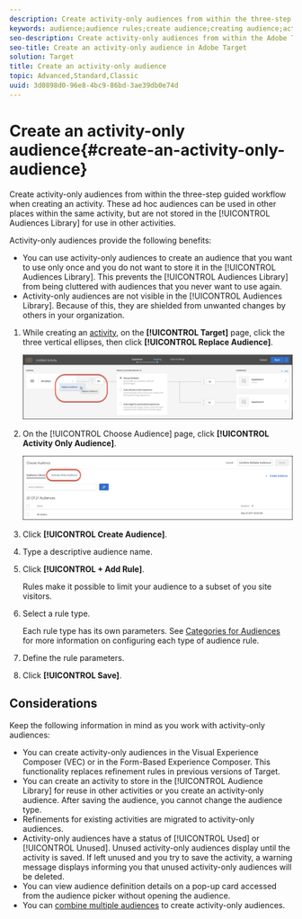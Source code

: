 ```yaml
---
description: Create activity-only audiences from within the three-step guided workflow when creating an activity. These ad hoc audiences can be used in other places within the same activity, but are not stored in the Audiences Library for use in other activities.
keywords: audience;audience rules;create audience;creating audience;activity only;activity-only;adhoc
seo-description: Create activity-only audiences from within the Adobe Target three-step guided workflow when creating an activity. These ad hoc audiences can be used in other places within the same activity, but are not stored in the Audiences Library for use in other activities.
seo-title: Create an activity-only audience in Adobe Target
solution: Target
title: Create an activity-only audience
topic: Advanced,Standard,Classic
uuid: 3d0898d0-96e8-4bc9-86bd-3ae39db0e74d
---
```


# Create an activity-only audience{#create-an-activity-only-audience}

Create activity-only audiences from within the three-step guided workflow when creating an activity. These ad hoc audiences can be used in other places within the same activity, but are not stored in the [!UICONTROL Audiences Library] for use in other activities.

Activity-only audiences provide the following benefits:

* You can use activity-only audiences to create an audience that you want to use only once and you do not want to store it in the [!UICONTROL Audiences Library]. This prevents the [!UICONTROL Audiences Library] from being cluttered with audiences that you never want to use again. 
* Activity-only audiences are not visible in the [!UICONTROL Audiences Library]. Because of this, they are shielded from unwanted changes by others in your organization.

1. While creating an [activity](../c-activities/activities.md#concept_D317A95A1AB54674BA7AB65C7985BA03), on the **[!UICONTROL Target]** page, click the three vertical ellipses, then click **[!UICONTROL Replace Audience]**.

   ![Step Result](assets/edit_audience.png)

1. On the [!UICONTROL Choose Audience] page, click **[!UICONTROL Activity Only Audience]**.

   ![](assets/activity-only-aud.png)

1. Click **[!UICONTROL Create Audience]**. 
1. Type a descriptive audience name. 
1. Click **[!UICONTROL + Add Rule]**.

   Rules make it possible to limit your audience to a subset of you site visitors. 

1. Select a rule type.

   Each rule type has its own parameters. See [Categories for Audiences](../c-target/c-audiences/c-target-rules/target-rules.md#concept_E3A77E42F1644503A829B5107B20880D) for more information on configuring each type of audience rule. 

1. Define the rule parameters. 
1. Click **[!UICONTROL Save]**.

## Considerations

Keep the following information in mind as you work with activity-only audiences:

* You can create activity-only audiences in the Visual Experience Composer (VEC) or in the Form-Based Experience Composer. This functionality replaces refinement rules in previous versions of Target. 
* You can create an activity to store in the [!UICONTROL Audience Library] for reuse in other activities or you create an activity-only audience. After saving the audience, you cannot change the audience type. 
* Refinements for existing activities are migrated to activity-only audiences. 
* Activity-only audiences have a status of [!UICONTROL Used] or [!UICONTROL Unused]. Unused activity-only audiences display until the activity is saved. If left unused and you try to save the activity, a warning message displays informing you that unused activity-only audiences will be deleted. 
* You can view audience definition details on a pop-up card accessed from the audience picker without opening the audience. 
* You can [combine multiple audiences](../c-target/combining-multiple-audiences.md#concept_A7386F1EA4394BD2AB72399C225981E5) to create activity-only audiences.

